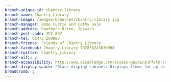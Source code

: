 ```yaml
---
branch-unique-id: chantry-library
branch-name: Chantry Library
branch-image: /images/branches/chantry-library.jpg
branch-manager: Emma Currie and Cathy Gale
branch-address: Hawthorn Drive, Ipswich
branch-post-code: IP2 0QY
branch-tel: 01473 260880
branch-friends: Friends of Chantry Library
branch-facebook: Chantry-Library-797858243630998
branch-twitter: Chantry_Library
branch-wifi: y
branch-accessibility: http://www.disabledgo.com/access-guide/suffolk-county-council/chantry-library-2
branch-display-space: "Glass display cabinet: Displays items for up to a month. General use: £5 per month for a shelf, £5 per week for the entire cabinet. Charities and local community organisations: free"
breadcrumb: y
---
```

